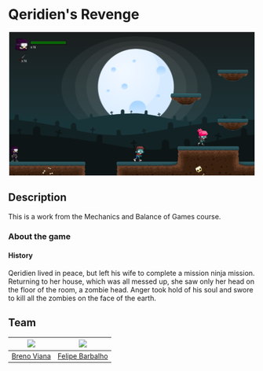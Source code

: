 # Qeridien's Revenge

<p align="center"><img src="img/qeridiens-revenge.png" width="500"/></p>

## Description

This is a work from the Mechanics and Balance of Games course.

### About the game

#### History

Qeridien lived in peace, but left his wife to complete a mission ninja mission. Returning to her house, which was all messed up, she saw only her head on the floor of the room, a zombie head. Anger took hold of his soul and swore to kill all the zombies on the face of the earth.

## Team

[<img src="https://avatars2.githubusercontent.com/u/17532418?v=3&s=400" width="100"/>](https://github.com/brenov) | [<img src="https://avatars2.githubusercontent.com/u/8813353?v=3&s=400" width="100"/>](https://github.com/Barbalho12)
---|---
[Breno Viana](https://github.com/brenov) | [Felipe Barbalho](https://github.com/Barbalho12)
